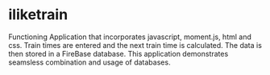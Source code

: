 # iliketrain
Functioning Application that incorporates javascript, moment.js, html and css.
Train times are entered and the next train time is calculated. The data is then stored
in a FireBase database. This application demonstrates seamsless combination and usage of 
databases.
